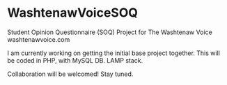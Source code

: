 WashtenawVoiceSOQ
=================

Student Opinion Questionnaire (SOQ) Project for The Washtenaw Voice washtenawvoice.com

I am currently working on getting the initial base project together.  This will be coded in PHP, with MySQL DB. LAMP stack.

Collaboration will be welcomed! Stay tuned.
